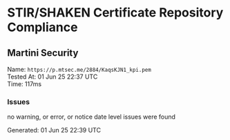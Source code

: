 # STIR/SHAKEN Certificate Repository Compliance

## Martini Security

Name: `https://p.mtsec.me/2884/KaqsKJN1_kpi.pem`\
Tested At: 01 Jun 25 22:37 UTC\
Time: 117ms

### Issues

no warning, or error, or notice date level issues were found

Generated: 01 Jun 25 22:39 UTC